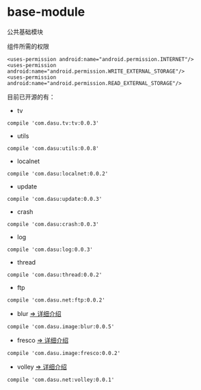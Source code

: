 # base-module
公共基础模块  

组件所需的权限
```
<uses-permission android:name="android.permission.INTERNET"/>
<uses-permission android:name="android.permission.WRITE_EXTERNAL_STORAGE"/>
<uses-permission android:name="android.permission.READ_EXTERNAL_STORAGE"/>
```

目前已开源的有：  

- tv

```  
compile 'com.dasu.tv:tv:0.0.3'
```

- utils

```  
compile 'com.dasu:utils:0.0.8'
```

- localnet

```
compile 'com.dasu:localnet:0.0.2'
```

- update

```
compile 'com.dasu:update:0.0.3'
```

- crash

```
compile 'com.dasu:crash:0.0.3'
```

- log

```
compile 'com.dasu:log:0.0.3'
```

- thread

```
compile 'com.dasu:thread:0.0.2'
```

- ftp

```
compile 'com.dasu.net:ftp:0.0.2'
```

- blur [=> 详细介绍](./blur)

```
compile 'com.dasu.image:blur:0.0.5'
```

- fresco [=> 详细介绍](./fresco)

```
compile 'com.dasu.image:fresco:0.0.2'
```

- volley [=> 详细介绍](./volley)

```
compile 'com.dasu.net:volley:0.0.1'
```
